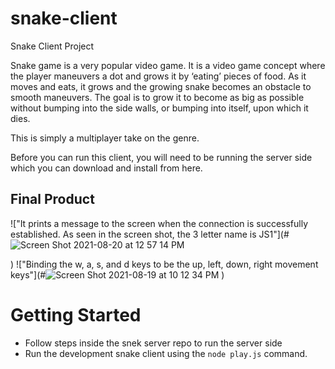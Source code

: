 # snake-client
 Snake Client Project

Snake game is a very popular video game. It is a video game concept where the player maneuvers a dot and grows it by ‘eating’ pieces of food. As it moves and eats, it grows and the growing snake becomes an obstacle to smooth maneuvers. The goal is to grow it to become as big as possible without bumping into the side walls, or bumping into itself, upon which it dies.

This is simply a multiplayer take on the genre.

Before you can run this client, you will need to be running the server side which you can download and install from here. 

## Final Product


!["It prints a message to the screen when the connection is successfully established. As seen in the screen shot, the 3 letter name is JS1"](#![Screen Shot 2021-08-20 at 12 57 14 PM](https://user-images.githubusercontent.com/83320700/130269051-10e7348a-4b0f-4e4f-ba9c-f7fcbcce5dd4.jpeg)

)
!["Binding the w, a, s, and d keys to be the up, left, down, right movement keys"](#![Screen Shot 2021-08-19 at 10 12 34 PM](https://user-images.githubusercontent.com/83320700/130264232-70c8bf68-8905-49e5-b885-13f9bd392495.png)
)




# Getting Started

- Follow steps inside the snek server repo to run the server side
- Run the development snake client using the `node play.js` command.
